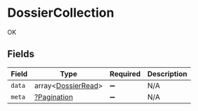 # DossierCollection

OK


## Fields

| Field                                                    | Type                                                     | Required                                                 | Description                                              |
| -------------------------------------------------------- | -------------------------------------------------------- | -------------------------------------------------------- | -------------------------------------------------------- |
| `data`                                                   | array<[DossierRead](../../models/shared/DossierRead.md)> | :heavy_minus_sign:                                       | N/A                                                      |
| `meta`                                                   | [?Pagination](../../models/shared/Pagination.md)         | :heavy_minus_sign:                                       | N/A                                                      |